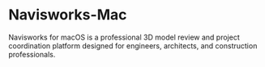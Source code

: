 # Navisworks-Mac
Navisworks for macOS is a professional 3D model review and project coordination platform designed for engineers, architects, and construction professionals.
